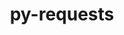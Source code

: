 ---
title: "py-requests"
layout: cache
categories: [package, develop-2024-01-07]
meta: {"versions": ["2.31.0"], "compilers": ["apple-clang@=15.0.0", "cce@=15.0.1", "gcc@=11.1.0", "gcc@=11.3.0", "gcc@=11.4.0", "gcc@=7.3.1", "gcc@=9.4.0", "oneapi@=2023.2.0"], "oss": ["amzn2", "rhel8", "ubuntu20.04", "ubuntu22.04", "ventura"], "platforms": ["darwin", "linux"], "targets": ["aarch64", "neoverse_n1", "neoverse_v1", "ppc64le", "x86_64_v3", "zen4"], "stacks": ["aws-isc", "aws-isc-aarch64", "data-vis-sdk", "e4s", "e4s-cray-rhel", "e4s-neoverse_v1", "e4s-oneapi", "e4s-power", "ml-darwin-aarch64-mps", "ml-linux-x86_64-cpu", "ml-linux-x86_64-cuda", "ml-linux-x86_64-rocm", "root"], "num_specs": 21, "num_specs_by_stack": {"root": 21, "ml-darwin-aarch64-mps": 2, "aws-isc-aarch64": 2, "aws-isc": 1, "e4s-cray-rhel": 1, "e4s-neoverse_v1": 2, "e4s-power": 2, "data-vis-sdk": 2, "e4s": 3, "e4s-oneapi": 3, "ml-linux-x86_64-cuda": 3, "ml-linux-x86_64-cpu": 3, "ml-linux-x86_64-rocm": 3}}
spec_details: [{"hash": "ztgm4bljb33op5lhewgkl2keas6v7vti", "compiler": "apple-clang@=15.0.0", "versions": ["2.31.0"], "os": "ventura", "platform": "darwin", "target": "aarch64", "variants": ["build_system=python_pip", "~socks"], "stacks": ["root", "ml-darwin-aarch64-mps"], "size": "-", "tarball": "https://binaries.spack.io/releases/develop-2024-01-07/build_cache/darwin-ventura-aarch64/apple-clang-15.0.0/py-requests-2.31.0/darwin-ventura-aarch64-apple-clang-15.0.0-py-requests-2.31.0-ztgm4bljb33op5lhewgkl2keas6v7vti.spack"}, {"hash": "f3d2rag5ogwr52rzlr4odyte5gx7p3g3", "compiler": "apple-clang@=15.0.0", "versions": ["2.31.0"], "os": "ventura", "platform": "darwin", "target": "aarch64", "variants": ["build_system=python_pip", "~socks"], "stacks": ["root", "ml-darwin-aarch64-mps"], "size": "-", "tarball": "https://binaries.spack.io/releases/develop-2024-01-07/build_cache/darwin-ventura-aarch64/apple-clang-15.0.0/py-requests-2.31.0/darwin-ventura-aarch64-apple-clang-15.0.0-py-requests-2.31.0-f3d2rag5ogwr52rzlr4odyte5gx7p3g3.spack"}, {"hash": "cmj4eqvngtb7234eikgyz7ig3y4bpdrx", "compiler": "gcc@=7.3.1", "versions": ["2.31.0"], "os": "amzn2", "platform": "linux", "target": "aarch64", "variants": ["build_system=python_pip", "~socks"], "stacks": ["root", "aws-isc-aarch64"], "size": "-", "tarball": "https://binaries.spack.io/releases/develop-2024-01-07/build_cache/linux-amzn2-aarch64/gcc-7.3.1/py-requests-2.31.0/linux-amzn2-aarch64-gcc-7.3.1-py-requests-2.31.0-cmj4eqvngtb7234eikgyz7ig3y4bpdrx.spack"}, {"hash": "i3y54cuavnqkzdyqgb2pwcc7cci3chvj", "compiler": "gcc@=7.3.1", "versions": ["2.31.0"], "os": "amzn2", "platform": "linux", "target": "neoverse_n1", "variants": ["build_system=python_pip", "~socks"], "stacks": ["root", "aws-isc-aarch64"], "size": "-", "tarball": "https://binaries.spack.io/releases/develop-2024-01-07/build_cache/linux-amzn2-neoverse_n1/gcc-7.3.1/py-requests-2.31.0/linux-amzn2-neoverse_n1-gcc-7.3.1-py-requests-2.31.0-i3y54cuavnqkzdyqgb2pwcc7cci3chvj.spack"}, {"hash": "rsu7innd5ch236qwq6sttkjn7vr6smq7", "compiler": "gcc@=7.3.1", "versions": ["2.31.0"], "os": "amzn2", "platform": "linux", "target": "x86_64_v3", "variants": ["build_system=python_pip", "~socks"], "stacks": ["aws-isc", "root"], "size": "-", "tarball": "https://binaries.spack.io/releases/develop-2024-01-07/build_cache/linux-amzn2-x86_64_v3/gcc-7.3.1/py-requests-2.31.0/linux-amzn2-x86_64_v3-gcc-7.3.1-py-requests-2.31.0-rsu7innd5ch236qwq6sttkjn7vr6smq7.spack"}, {"hash": "q4faazrykezedhlx2tcbytabwr34p4q3", "compiler": "cce@=15.0.1", "versions": ["2.31.0"], "os": "rhel8", "platform": "linux", "target": "zen4", "variants": ["build_system=python_pip", "~socks"], "stacks": ["e4s-cray-rhel", "root"], "size": "-", "tarball": "https://binaries.spack.io/releases/develop-2024-01-07/build_cache/linux-rhel8-zen4/cce-15.0.1/py-requests-2.31.0/linux-rhel8-zen4-cce-15.0.1-py-requests-2.31.0-q4faazrykezedhlx2tcbytabwr34p4q3.spack"}, {"hash": "civx6jovpht3wcja632s63tpms4ryyqy", "compiler": "gcc@=11.4.0", "versions": ["2.31.0"], "os": "ubuntu20.04", "platform": "linux", "target": "neoverse_v1", "variants": ["build_system=python_pip", "~socks"], "stacks": ["root", "e4s-neoverse_v1"], "size": "-", "tarball": "https://binaries.spack.io/releases/develop-2024-01-07/build_cache/linux-ubuntu20.04-neoverse_v1/gcc-11.4.0/py-requests-2.31.0/linux-ubuntu20.04-neoverse_v1-gcc-11.4.0-py-requests-2.31.0-civx6jovpht3wcja632s63tpms4ryyqy.spack"}, {"hash": "u55v5q7ck2vb5lhd7he6m5jflmx73cys", "compiler": "gcc@=11.4.0", "versions": ["2.31.0"], "os": "ubuntu20.04", "platform": "linux", "target": "neoverse_v1", "variants": ["build_system=python_pip", "~socks"], "stacks": ["root", "e4s-neoverse_v1"], "size": "-", "tarball": "https://binaries.spack.io/releases/develop-2024-01-07/build_cache/linux-ubuntu20.04-neoverse_v1/gcc-11.4.0/py-requests-2.31.0/linux-ubuntu20.04-neoverse_v1-gcc-11.4.0-py-requests-2.31.0-u55v5q7ck2vb5lhd7he6m5jflmx73cys.spack"}, {"hash": "2tialt7tt2t6pf4bjqf3j2ra5hgjacs5", "compiler": "gcc@=9.4.0", "versions": ["2.31.0"], "os": "ubuntu20.04", "platform": "linux", "target": "ppc64le", "variants": ["build_system=python_pip", "~socks"], "stacks": ["e4s-power", "root"], "size": "-", "tarball": "https://binaries.spack.io/releases/develop-2024-01-07/build_cache/linux-ubuntu20.04-ppc64le/gcc-9.4.0/py-requests-2.31.0/linux-ubuntu20.04-ppc64le-gcc-9.4.0-py-requests-2.31.0-2tialt7tt2t6pf4bjqf3j2ra5hgjacs5.spack"}, {"hash": "rp2sjtwbvqb6ar6yu73dymdzm4syzpbs", "compiler": "gcc@=9.4.0", "versions": ["2.31.0"], "os": "ubuntu20.04", "platform": "linux", "target": "ppc64le", "variants": ["build_system=python_pip", "~socks"], "stacks": ["e4s-power", "root"], "size": "-", "tarball": "https://binaries.spack.io/releases/develop-2024-01-07/build_cache/linux-ubuntu20.04-ppc64le/gcc-9.4.0/py-requests-2.31.0/linux-ubuntu20.04-ppc64le-gcc-9.4.0-py-requests-2.31.0-rp2sjtwbvqb6ar6yu73dymdzm4syzpbs.spack"}, {"hash": "hnc3wpdtay3dyp4xe356if2cwlwfivbp", "compiler": "gcc@=11.1.0", "versions": ["2.31.0"], "os": "ubuntu20.04", "platform": "linux", "target": "x86_64_v3", "variants": ["build_system=python_pip", "~socks"], "stacks": ["data-vis-sdk", "root"], "size": "-", "tarball": "https://binaries.spack.io/releases/develop-2024-01-07/build_cache/linux-ubuntu20.04-x86_64_v3/gcc-11.1.0/py-requests-2.31.0/linux-ubuntu20.04-x86_64_v3-gcc-11.1.0-py-requests-2.31.0-hnc3wpdtay3dyp4xe356if2cwlwfivbp.spack"}, {"hash": "qp5frb2yuwfjnk6msuu3znekmbbs2smz", "compiler": "gcc@=11.1.0", "versions": ["2.31.0"], "os": "ubuntu20.04", "platform": "linux", "target": "x86_64_v3", "variants": ["build_system=python_pip", "~socks"], "stacks": ["data-vis-sdk", "root"], "size": "-", "tarball": "https://binaries.spack.io/releases/develop-2024-01-07/build_cache/linux-ubuntu20.04-x86_64_v3/gcc-11.1.0/py-requests-2.31.0/linux-ubuntu20.04-x86_64_v3-gcc-11.1.0-py-requests-2.31.0-qp5frb2yuwfjnk6msuu3znekmbbs2smz.spack"}, {"hash": "qi52wbu55ba5lij5a3b5bbxfg2luhmcp", "compiler": "gcc@=11.4.0", "versions": ["2.31.0"], "os": "ubuntu20.04", "platform": "linux", "target": "x86_64_v3", "variants": ["build_system=python_pip", "~socks"], "stacks": ["root", "e4s"], "size": "-", "tarball": "https://binaries.spack.io/releases/develop-2024-01-07/build_cache/linux-ubuntu20.04-x86_64_v3/gcc-11.4.0/py-requests-2.31.0/linux-ubuntu20.04-x86_64_v3-gcc-11.4.0-py-requests-2.31.0-qi52wbu55ba5lij5a3b5bbxfg2luhmcp.spack"}, {"hash": "iodey7yy4e626g3fqewmil4v6yy3kryp", "compiler": "gcc@=11.4.0", "versions": ["2.31.0"], "os": "ubuntu20.04", "platform": "linux", "target": "x86_64_v3", "variants": ["build_system=python_pip", "~socks"], "stacks": ["root", "e4s"], "size": "-", "tarball": "https://binaries.spack.io/releases/develop-2024-01-07/build_cache/linux-ubuntu20.04-x86_64_v3/gcc-11.4.0/py-requests-2.31.0/linux-ubuntu20.04-x86_64_v3-gcc-11.4.0-py-requests-2.31.0-iodey7yy4e626g3fqewmil4v6yy3kryp.spack"}, {"hash": "vmt5o5xblraf4c3lsthz4rvytx27df6t", "compiler": "gcc@=11.4.0", "versions": ["2.31.0"], "os": "ubuntu20.04", "platform": "linux", "target": "x86_64_v3", "variants": ["build_system=python_pip", "~socks"], "stacks": ["root", "e4s"], "size": "-", "tarball": "https://binaries.spack.io/releases/develop-2024-01-07/build_cache/linux-ubuntu20.04-x86_64_v3/gcc-11.4.0/py-requests-2.31.0/linux-ubuntu20.04-x86_64_v3-gcc-11.4.0-py-requests-2.31.0-vmt5o5xblraf4c3lsthz4rvytx27df6t.spack"}, {"hash": "twvkwee6mnplutcfheplgoziqaqi5pxs", "compiler": "oneapi@=2023.2.0", "versions": ["2.31.0"], "os": "ubuntu20.04", "platform": "linux", "target": "x86_64_v3", "variants": ["build_system=python_pip", "~socks"], "stacks": ["e4s-oneapi", "root"], "size": "-", "tarball": "https://binaries.spack.io/releases/develop-2024-01-07/build_cache/linux-ubuntu20.04-x86_64_v3/oneapi-2023.2.0/py-requests-2.31.0/linux-ubuntu20.04-x86_64_v3-oneapi-2023.2.0-py-requests-2.31.0-twvkwee6mnplutcfheplgoziqaqi5pxs.spack"}, {"hash": "ktropy6ijhcffkbaqwzuq2k42fmsx5am", "compiler": "oneapi@=2023.2.0", "versions": ["2.31.0"], "os": "ubuntu20.04", "platform": "linux", "target": "x86_64_v3", "variants": ["build_system=python_pip", "~socks"], "stacks": ["e4s-oneapi", "root"], "size": "-", "tarball": "https://binaries.spack.io/releases/develop-2024-01-07/build_cache/linux-ubuntu20.04-x86_64_v3/oneapi-2023.2.0/py-requests-2.31.0/linux-ubuntu20.04-x86_64_v3-oneapi-2023.2.0-py-requests-2.31.0-ktropy6ijhcffkbaqwzuq2k42fmsx5am.spack"}, {"hash": "hy7iegcfmqfg2b7qy267ters3qhtlek6", "compiler": "oneapi@=2023.2.0", "versions": ["2.31.0"], "os": "ubuntu20.04", "platform": "linux", "target": "x86_64_v3", "variants": ["build_system=python_pip", "~socks"], "stacks": ["e4s-oneapi", "root"], "size": "-", "tarball": "https://binaries.spack.io/releases/develop-2024-01-07/build_cache/linux-ubuntu20.04-x86_64_v3/oneapi-2023.2.0/py-requests-2.31.0/linux-ubuntu20.04-x86_64_v3-oneapi-2023.2.0-py-requests-2.31.0-hy7iegcfmqfg2b7qy267ters3qhtlek6.spack"}, {"hash": "2whccqyx3q4su6k5hr2myftail6d5omu", "compiler": "gcc@=11.3.0", "versions": ["2.31.0"], "os": "ubuntu22.04", "platform": "linux", "target": "x86_64_v3", "variants": ["build_system=python_pip", "~socks"], "stacks": ["ml-linux-x86_64-cuda", "root", "ml-linux-x86_64-cpu", "ml-linux-x86_64-rocm"], "size": "-", "tarball": "https://binaries.spack.io/releases/develop-2024-01-07/build_cache/linux-ubuntu22.04-x86_64_v3/gcc-11.3.0/py-requests-2.31.0/linux-ubuntu22.04-x86_64_v3-gcc-11.3.0-py-requests-2.31.0-2whccqyx3q4su6k5hr2myftail6d5omu.spack"}, {"hash": "dlpktkvm3ja4hiiioaxx7q7vz3en7et4", "compiler": "gcc@=11.3.0", "versions": ["2.31.0"], "os": "ubuntu22.04", "platform": "linux", "target": "x86_64_v3", "variants": ["build_system=python_pip", "~socks"], "stacks": ["ml-linux-x86_64-cuda", "root", "ml-linux-x86_64-cpu", "ml-linux-x86_64-rocm"], "size": "-", "tarball": "https://binaries.spack.io/releases/develop-2024-01-07/build_cache/linux-ubuntu22.04-x86_64_v3/gcc-11.3.0/py-requests-2.31.0/linux-ubuntu22.04-x86_64_v3-gcc-11.3.0-py-requests-2.31.0-dlpktkvm3ja4hiiioaxx7q7vz3en7et4.spack"}, {"hash": "y6pewkqbnvx6qlxprha272vena5tseex", "compiler": "gcc@=11.3.0", "versions": ["2.31.0"], "os": "ubuntu22.04", "platform": "linux", "target": "x86_64_v3", "variants": ["build_system=python_pip", "~socks"], "stacks": ["ml-linux-x86_64-cuda", "root", "ml-linux-x86_64-cpu", "ml-linux-x86_64-rocm"], "size": "-", "tarball": "https://binaries.spack.io/releases/develop-2024-01-07/build_cache/linux-ubuntu22.04-x86_64_v3/gcc-11.3.0/py-requests-2.31.0/linux-ubuntu22.04-x86_64_v3-gcc-11.3.0-py-requests-2.31.0-y6pewkqbnvx6qlxprha272vena5tseex.spack"}]
---